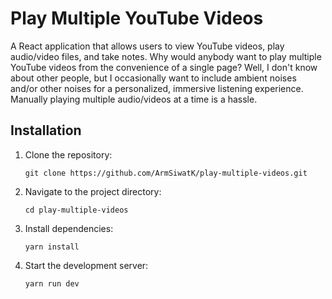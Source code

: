# Play Multiple YouTube Videos

A React application that allows users to view YouTube videos, play audio/video files, and take notes. Why would anybody want to play multiple YouTube videos from the convenience of a single page? Well, I don't know about other people, but I occasionally want to include ambient noises and/or other noises for a personalized, immersive listening experience. Manually playing multiple audio/videos at a time is a hassle.

## Installation

1. Clone the repository:
   ```
   git clone https://github.com/ArmSiwatK/play-multiple-videos.git
   ```
2. Navigate to the project directory:

   ```
   cd play-multiple-videos
   ```

3. Install dependencies:

   ```
   yarn install
   ```

4. Start the development server:
   ```
   yarn run dev
   ```
